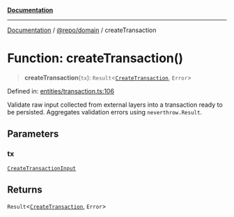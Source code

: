 [**Documentation**](../../../README.md)

***

[Documentation](../../../README.md) / [@repo/domain](../README.md) / createTransaction

# Function: createTransaction()

> **createTransaction**(`tx`): `Result`\<[`CreateTransaction`](../type-aliases/CreateTransaction.md), `Error`\>

Defined in: [entities/transaction.ts:106](https://github.com/o3osatoshi/experiment/blob/f1d231870a1d13a36a9ead236d22edc1fb9797dd/packages/domain/src/entities/transaction.ts#L106)

Validate raw input collected from external layers into a transaction ready to
be persisted. Aggregates validation errors using `neverthrow.Result`.

## Parameters

### tx

[`CreateTransactionInput`](../type-aliases/CreateTransactionInput.md)

## Returns

`Result`\<[`CreateTransaction`](../type-aliases/CreateTransaction.md), `Error`\>
